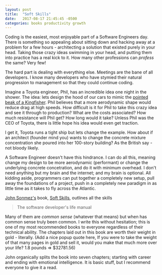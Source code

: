 ```yaml
---
layout: post
title:  "Soft Skills"
date:   2017-08-17 21:45:45 -0500
categories: books productivity growth
---
```

Coding is the easiest, most enjoyable part of a Software Engineers day. There is something so appealing about sitting down and hacking away at a problem for a few hours - architecting a solution that existed purely in your head. Taking those crazy ideas swimming in your head, and putting them into practice has a real kick to it. How many other professions can *profess* the same? Very few!

The hard part is dealing with everything else. Meetings are the bane of all developers. I know many developers who have stymied their natural progression to management so that they could continue coding.

Imagine a Toyota engineer, Phil, has an incredible idea one night in the shower. The idea: lets design the hood of our cars to mimic the [pointed beak of a Kingfisher][biomimicry]. Phil believes that a more aerodynamic shape would reduce drag at high speeds. How difficult is it for Phil to take this crazy idea and see it through to production? What are the costs associated? How much resistance will Phil get? How long would it take? Unless Phil was the CEO of Toyota, there is little hope his idea would even get traction.

I get it, Toyota runs a tight ship but lets change the example. How about if an architect (founder mind you) wants to change the concrete mixture concentration she poured into her 100-story building? As the British say - not bloody likely.

A Software Engineer doesn't have this hindrance. I can do all this, meaning change my design to be more aerodynamic (performant) or change the underlying concrete concetration, and do it with minimum overhead. I don't need anything but my brain and the internet; and my brain is optional. All kidding aside, programmers can put together a completely new setup, pull away the foundations of a project, push in a completely new paradigm in as little time as it takes to fly across the Atlantic.

 [John Sonmez's][john-blog] book, [Soft Skills][soft-skills-book], outlines all the skills

 > The software developer's life manual

Many of them are *common sense* (whatever that means) but when has common sense truly been common.
I write this without hesitation; this is one of my most recommended books to everyone regardless of their technical ability. The chapters laid out in this book are worth their weight in gold - literally. (Add a nice popup quote here, If you were to take the weight of that many pages in gold and sell it, would you make that much more over your life? 1.8 pounds => $32781.56)

John organically splits the book into seven chapters; starting with career and ending with emotional intelligence. It is basic stuff, but I recommend everyone to give it a read.

[john-blog]: https://simpleprogrammer.com
[soft-skills-book]: https://www.amazon.com/Soft-Skills-software-developers-manual/dp/1617292397
[biomimicry]: https://www.vox.com/videos/2017/11/9/16628106/biomimicry-design-nature
